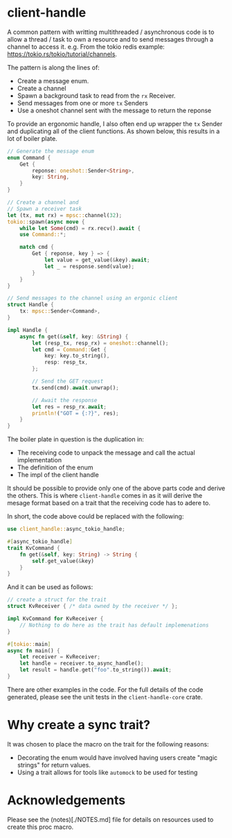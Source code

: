 client-handle
==========

A common pattern with writting multithreaded / asynchronous code is to allow a
thread / task to own a resource and to send messages through a channel to
access it.  e.g. From the tokio redis example: https://tokio.rs/tokio/tutorial/channels.

The pattern is along the lines of:

* Create a message enum.
* Create a channel
* Spawn a background task to read from the `rx` Receiver.
* Send messages from one or more `tx` Senders
* Use a oneshot channel sent with the message to return the reponse

To provide an ergonomic handle, I also often end up wrapper the `tx` Sender and
 duplicating all of the client functions. As shown below, this results in
a lot of boiler plate.

```rust ignore
// Generate the message enum
enum Command {
    Get {
        reponse: oneshot::Sender<String>,
        key: String,
    }
}

// Create a channel and
// Spawn a receiver task
let (tx, mut rx) = mpsc::channel(32);
tokio::spawn(async move {
    while let Some(cmd) = rx.recv().await {
    use Command::*;

    match cmd {
        Get { reponse, key } => {
            let value = get_value(&key).await;
            let _ = response.send(value);
        }
    }
}

// Send messages to the channel using an ergonic client
struct Handle {
    tx: mpsc::Sender<Command>,
}

impl Handle {
    async fn get(&self, key: &String) {
        let (resp_tx, resp_rx) = oneshot::channel();
        let cmd = Command::Get {
            key: key.to_string(),
            resp: resp_tx,
        };

        // Send the GET request
        tx.send(cmd).await.unwrap();

        // Await the response
        let res = resp_rx.await;
        println!("GOT = {:?}", res);
    }
}
```

The boiler plate in question is the duplication in:

* The receiving code to unpack the message and call the actual implementation
* The definition of the enum
* The impl of the client handle

It should be possible to provide only one of the above parts code and derive the
others.  This is where `client-handle` comes in as it will derive the mesage
format based on a trait that the receiving code has to adere to.

In short, the code above could be replaced with the following:

```rust ignore
use client_handle::async_tokio_handle;

#[async_tokio_handle]
trait KvCommand {
    fn get(&self, key: String) -> String {
        self.get_value(&key)
    }
}
```

And it can be used as follows:

```rust ignore
// create a struct for the trait
struct KvReceiver { /* data owned by the receiver */ };

impl KvCommand for KvReceiver {
    // Nothing to do here as the trait has default implemenations
}

#[tokio::main]
async fn main() {
    let receiver = KvReceiver;
    let handle = receiver.to_async_handle();
    let result = handle.get("foo".to_string()).await;
}
```

There are other examples in the code.  For the full details of the code
generated, please see the unit tests in the `client-handle-core` crate.

Why create a sync trait?
========================

It was chosen to place the macro on the trait for the following reasons:

* Decorating the enum would have involved having users create "magic strings"
  for return values.
* Using a trait allows for tools like `automock` to be used for testing


Acknowledgements
================

Please see the (notes)[./NOTES.md] file for details on resources used to create
this proc macro.